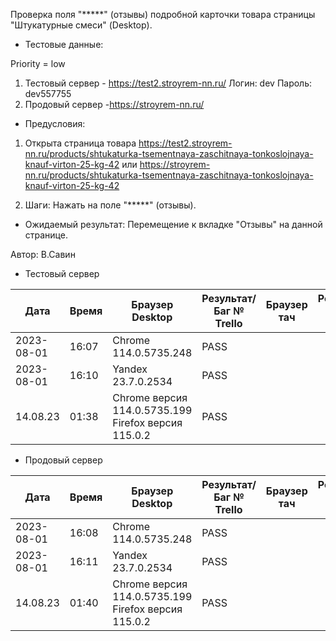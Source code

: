 Проверка поля "*****" (отзывы) подробной карточки товара страницы "Штукатурные смеси" (Desktop).

* Тестовые данные: 

Priority = low

1. Тестовый сервер - https://test2.stroyrem-nn.ru/
Логин: dev
Пароль: dev557755
2. Продовый сервер -https://stroyrem-nn.ru/

* Предусловия:
1. Открыта страница товара 
https://test2.stroyrem-nn.ru/products/shtukaturka-tsementnaya-zaschitnaya-tonkoslojnaya-knauf-virton-25-kg-42 
или 
https://stroyrem-nn.ru/products/shtukaturka-tsementnaya-zaschitnaya-tonkoslojnaya-knauf-virton-25-kg-42

1. Шаги:
Нажать на поле "*****" (отзывы).

* Ожидаемый результат:
Перемещение к вкладке "Отзывы" на данной странице.

Автор: В.Савин


* Тестовый сервер 

| Дата | Время | Браузер Desktop| Результат/Баг № Trello| Браузер тач| Результат/Баг № Trello| Дата релиза |Имя |
| --- | --- | --- | --- | --- | --- | --- | --- | 
|2023-08-01 | 16:07 | Chrome 114.0.5735.248 | PASS |  |  | 04.07.23 | Наталья К. | 
|2023-08-01 | 16:10 | Yandex 23.7.0.2534 | PASS |  |  | 04.07.23 | Наталья К. |
| 14.08.23 | 01:38 | Chrome версия 114.0.5735.199 Firefox версия 115.0.2 | PASS | | | 13.08.23 | Надежда |  


* Продовый сервер

| Дата | Время | Браузер Desktop| Результат/Баг № Trello| Браузер тач| Результат/Баг № Trello| Дата релиза |Имя |
| --- | --- | --- | --- | --- | --- | --- | --- | 
| 2023-08-01 | 16:08 | Chrome 114.0.5735.248 | PASS |  |  | 04.07.23 | Наталья К. | 
| 2023-08-01 | 16:11 | Yandex 23.7.0.2534 | PASS |  |  | 04.07.23 | Наталья К. |
| 14.08.23 | 01:40 | Chrome версия 114.0.5735.199 Firefox версия 115.0.2 | PASS | | | 13.08.23 | Надежда |  